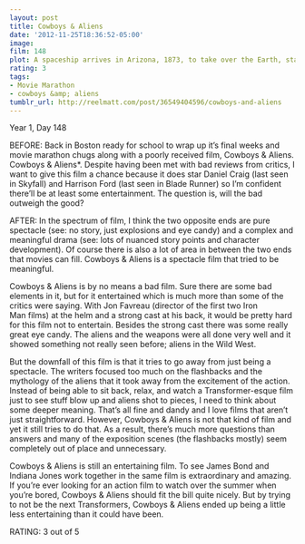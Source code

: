 ```yaml
---
layout: post
title: Cowboys & Aliens
date: '2012-11-25T18:36:52-05:00'
image: 
film: 148
plot: A spaceship arrives in Arizona, 1873, to take over the Earth, starting with the Wild West region. A posse of cowboys and natives are all that stand in their way.
rating: 3
tags:
- Movie Marathon
- cowboys &amp; aliens
tumblr_url: http://reelmatt.com/post/36549404596/cowboys-and-aliens
---
```


Year 1, Day 148

BEFORE: Back in Boston ready for school to wrap up it’s final weeks and movie marathon chugs along with a poorly received film, Cowboys & Aliens. Cowboys & Aliens*. Despite having been met with bad reviews from critics, I want to give this film a chance because it does star Daniel Craig (last seen in Skyfall) and Harrison Ford (last seen in Blade Runner) so I’m confident there’ll be at least some entertainment. The question is, will the bad outweigh the good?

AFTER: In the spectrum of film, I think the two opposite ends are pure spectacle (see: no story, just explosions and eye candy) and a complex and meaningful drama (see: lots of nuanced story points and character development). Of course there is also a lot of area in between the two ends that movies can fill. Cowboys & Aliens is a spectacle film that tried to be meaningful.

Cowboys & Aliens is by no means a bad film. Sure there are some bad elements in it, but for it entertained which is much more than some of the critics were saying. With Jon Favreau (director of the first two Iron Man films) at the helm and a strong cast at his back, it would be pretty hard for this film not to entertain. Besides the strong cast there was some really great eye candy. The aliens and the weapons were all done very well and it showed something not really seen before; aliens in the Wild West.

But the downfall of this film is that it tries to go away from just being a spectacle. The writers focused too much on the flashbacks and the mythology of the aliens that it took away from the excitement of the action. Instead of being able to sit back, relax, and watch a Transformer-esque film just to see stuff blow up and aliens shot to pieces, I need to think about some deeper meaning. That’s all fine and dandy and I love films that aren’t just straightforward. However, Cowboys & Aliens is not that kind of film and yet it still tries to do that. As a result, there’s much more questions than answers and many of the exposition scenes (the flashbacks mostly) seem completely out of place and unnecessary.

Cowboys & Aliens is still an entertaining film. To see James Bond and Indiana Jones work together in the same film is extraordinary and amazing. If you’re ever looking for an action film to watch over the summer when you’re bored, Cowboys & Aliens should fit the bill quite nicely. But by trying to not be the next Transformers, Cowboys & Aliens ended up being a little less entertaining than it could have been.

RATING: 3 out of 5
